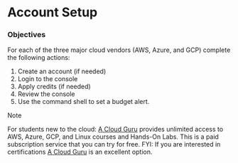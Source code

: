 # Account Setup

### Objectives

For each of the three major cloud vendors (AWS, Azure, and GCP) complete the following actions:
1.	Create an account (if needed)
2.	Login to the console
3.	Apply credits (if needed)
4.	Review the console
5.	Use the command shell to set a budget alert.
> [!NOTE]
> For students new to the cloud:
[A Cloud Guru](https://acloud.guru/) provides unlimited access to AWS, Azure, GCP, and Linux courses and Hands-On Labs.  This is a paid subscription service that you can try for free.
FYI: If you are interested in certifications [A Cloud Guru](https://acloud.guru/) is an excellent option.
 
